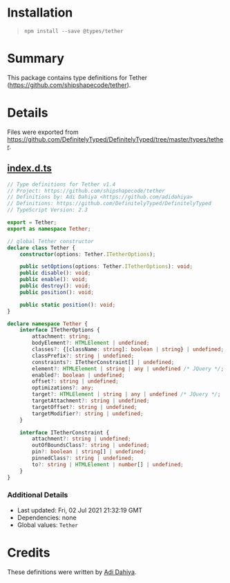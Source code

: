 # Installation
> `npm install --save @types/tether`

# Summary
This package contains type definitions for Tether (https://github.com/shipshapecode/tether).

# Details
Files were exported from https://github.com/DefinitelyTyped/DefinitelyTyped/tree/master/types/tether.
## [index.d.ts](https://github.com/DefinitelyTyped/DefinitelyTyped/tree/master/types/tether/index.d.ts)
````ts
// Type definitions for Tether v1.4
// Project: https://github.com/shipshapecode/tether
// Definitions by: Adi Dahiya <https://github.com/adidahiya>
// Definitions: https://github.com/DefinitelyTyped/DefinitelyTyped
// TypeScript Version: 2.3

export = Tether;
export as namespace Tether;

// global Tether constructor
declare class Tether {
    constructor(options: Tether.ITetherOptions);

    public setOptions(options: Tether.ITetherOptions): void;
    public disable(): void;
    public enable(): void;
    public destroy(): void;
    public position(): void;

    public static position(): void;
}

declare namespace Tether {
    interface ITetherOptions {
        attachment: string;
        bodyElement?: HTMLElement | undefined;
        classes?: {[className: string]: boolean | string} | undefined;
        classPrefix?: string | undefined;
        constraints?: ITetherConstraint[] | undefined;
        element?: HTMLElement | string | any | undefined /* JQuery */;
        enabled?: boolean | undefined;
        offset?: string | undefined;
        optimizations?: any;
        target?: HTMLElement | string | any | undefined /* JQuery */;
        targetAttachment?: string | undefined;
        targetOffset?: string | undefined;
        targetModifier?: string | undefined;
    }

    interface ITetherConstraint {
        attachment?: string | undefined;
        outOfBoundsClass?: string | undefined;
        pin?: boolean | string[] | undefined;
        pinnedClass?: string | undefined;
        to?: string | HTMLElement | number[] | undefined;
    }
}

````

### Additional Details
 * Last updated: Fri, 02 Jul 2021 21:32:19 GMT
 * Dependencies: none
 * Global values: `Tether`

# Credits
These definitions were written by [Adi Dahiya](https://github.com/adidahiya).
